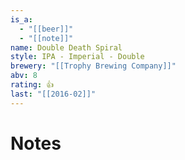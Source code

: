 ```yaml
---
is_a:
  - "[[beer]]"
  - "[[note]]"
name: Double Death Spiral
style: IPA - Imperial - Double
brewery: "[[Trophy Brewing Company]]"
abv: 8
rating: 👍
last: "[[2016-02]]"
---
```

# Notes

